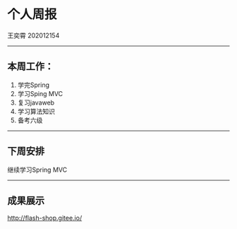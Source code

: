 # 个人周报
王奕霄 202012154

---

## 本周工作：

1. 学完Spring
2. 学习Sping MVC
3. 复习javaweb
4. 学习算法知识
5. 备考六级

---

## 下周安排

继续学习Spring MVC

---

## 成果展示

http://flash-shop.gitee.io/
